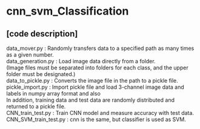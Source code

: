 # cnn_svm_Classification
[code description]  
----------------------------------
data_mover.py : Randomly transfers data to a specified path as many times as a given number.  
data_generation.py : Load image data directly from a folder.   
(Image files must be separated into folders for each class, and the upper folder must be designated.)  
data_to_pickle.py : Converts the image file in the path to a pickle file.  
pickle_import.py : Import pickle file and load 3-channel image data and labels in numpy array format and also  
                   In addition, training data and test data are randomly distributed and returned to a pickle file.  
CNN_train_test.py : Train CNN model and measure accuracy with test data.  
CNN_SVM_train_test.py : cnn is the same, but classifier is used as SVM.  
